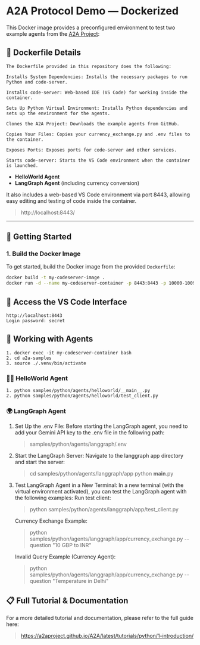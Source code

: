 # A2A Protocol Demo — Dockerized

This Docker image provides a preconfigured environment to test two example agents from the [A2A Project](https://github.com/google-a2a/a2a-samples):

## 🔧 Dockerfile Details
    The Dockerfile provided in this repository does the following:

    Installs System Dependencies: Installs the necessary packages to run Python and code-server.

    Installs code-server: Web-based IDE (VS Code) for working inside the container.

    Sets Up Python Virtual Environment: Installs Python dependencies and sets up the environment for the agents.

    Clones the A2A Project: Downloads the example agents from GitHub.

    Copies Your Files: Copies your currency_exchange.py and .env files to the container.

    Exposes Ports: Exposes ports for code-server and other services.

    Starts code-server: Starts the VS Code environment when the container is launched.

- **HelloWorld Agent**
- **LangGraph Agent** (including currency conversion)

It also includes a web-based VS Code environment via port 8443, allowing easy editing and testing of code inside the container. 
>http://localhost:8443/

---

## 🚀 Getting Started

### 1. **Build the Docker Image**

To get started, build the Docker image from the provided `Dockerfile`:

```bash
docker build -t my-codeserver-image . 
docker run -d --name my-codeserver-container -p 8443:8443 -p 10000-10099:10000-10099 my-codeserver-image
```



## 🚀 Access the VS Code Interface
    http://localhost:8443
    Login password: secret

## 🔧 Working with Agents
    1. docker exec -it my-codeserver-container bash
    2. cd a2a-samples
    3. source ./.venv/bin/activate

### 🧑‍💻 HelloWorld Agent
    
    1. python samples/python/agents/helloworld/__main__.py 
    2. python samples/python/agents/helloworld/test_client.py

### 🌍 LangGraph Agent
1. Set Up the .env File: Before starting the LangGraph agent, you need to add your Gemini API key to the .env file in the following path: 
    >samples/python/agents/langgraph/.env

2. Start the LangGraph Server: Navigate to the langgraph app directory and start the server:
    >cd samples/python/agents/langgraph/app
    >python __main__.py

3. Test LangGraph Agent in a New Terminal: In a new terminal (with the virtual environment activated), you can test the LangGraph agent with the following examples:
    Run test client: 
    >python samples/python/agents/langgraph/app/test_client.py

    Currency Exchange Example: 
    
    > python samples/python/agents/langgraph/app/currency_exchange.py --question "10 GBP to INR"

    Invalid Query Example (Currency Agent): 
    >python samples/python/agents/langgraph/app/currency_exchange.py --question "Temperature in Delhi"

## 📋 Full Tutorial & Documentation
For a more detailed tutorial and documentation, please refer to the full guide here:
> https://a2aproject.github.io/A2A/latest/tutorials/python/1-introduction/

